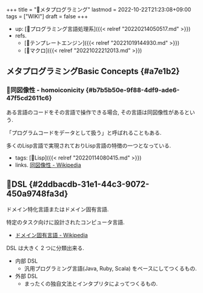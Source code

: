 +++
title = "📝メタプログラミング"
lastmod = 2022-10-22T21:23:08+09:00
tags = ["WIKI"]
draft = false
+++

-   up: [📂プログラミング言語処理系]({{< relref "20220214050517.md" >}})
-   refs.
    -   [📝テンプレートエンジン]({{< relref "20221019144930.md" >}})
    -   [📝マクロ]({{< relref "20221022212013.md" >}})


## メタプログラミングBasic Concepts {#a7e1b2}


### 📝同図像性 - homoiconicity {#b7b5b50e-9f88-4df9-ade6-47f5cd2611c6}

ある言語のコードをその言語で操作できる場合, その言語は同図像性があるという.

「プログラムコードをデータとして扱う」と呼ばれることもある.

多くのLisp言語で実現されておりLisp言語の特徴の一つとなっている.

-   tags: [🔖Lisp]({{< relref "20220114080415.md" >}})
-   links. [同図像性 - Wikipedia](https://ja.wikipedia.org/wiki/%E5%90%8C%E5%9B%B3%E5%83%8F%E6%80%A7#:~:text=%E5%90%8C%E5%9B%B3%E5%83%8F%E6%80%A7%EF%BC%88%E3%81%A9%E3%81%86%E3%81%9A%E3%81%9E%E3%81%86,%E3%81%A8%E5%91%BC%E3%81%B0%E3%82%8C%E3%82%8B%E3%81%93%E3%81%A8%E3%82%82%E3%81%82%E3%82%8B%E3%80%82)


## 📝DSL {#2ddbacdb-31e1-44c3-9072-450a9748fa3d}

ドメイン特化言語またはドメイン固有言語.

特定のタスク向けに設計されたコンピュータ言語.

-   [ドメイン固有言語 - Wikipedia](http://ja.wikipedia.org/wiki/%E3%83%89%E3%83%A1%E3%82%A4%E3%83%B3%E5%9B%BA%E6%9C%89%E8%A8%80%E8%AA%9E)

DSL は大きく 2 つに分類出来る.

-   内部 DSL
    -   汎用プログラミング言語(Java, Ruby, Scala) をベースにしてつくるもの.
-   外部 DSL
    -   まったくの独自文法とインタプリタによってつくるもの.
